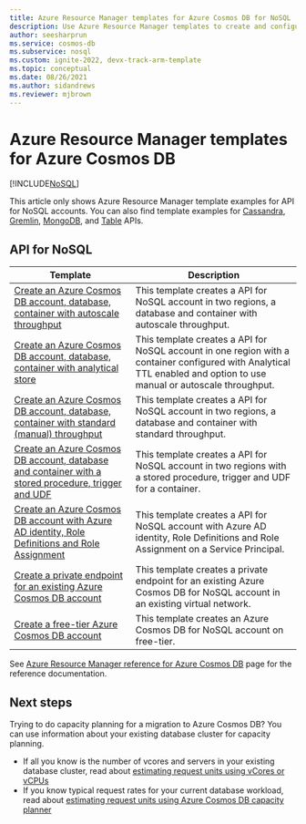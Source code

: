 ```yaml
---
title: Azure Resource Manager templates for Azure Cosmos DB for NoSQL
description: Use Azure Resource Manager templates to create and configure Azure Cosmos DB. 
author: seesharprun
ms.service: cosmos-db
ms.subservice: nosql
ms.custom: ignite-2022, devx-track-arm-template
ms.topic: conceptual
ms.date: 08/26/2021
ms.author: sidandrews
ms.reviewer: mjbrown
---
```


# Azure Resource Manager templates for Azure Cosmos DB
[!INCLUDE[NoSQL](../includes/appliesto-nosql.md)]

This article only shows Azure Resource Manager template examples for API for NoSQL accounts. You can also find template examples for [Cassandra](../cassandra/templates-samples.md), [Gremlin](../graph/resource-manager-template-samples.md), [MongoDB](../mongodb/resource-manager-template-samples.md), and [Table](../table/resource-manager-templates.md) APIs.

## API for NoSQL

|**Template**|**Description**|
|---|---|
|[Create an Azure Cosmos DB account, database, container with autoscale throughput](manage-with-templates.md#create-autoscale) | This template creates a API for NoSQL account in two regions, a database and container with autoscale throughput. |
|[Create an Azure Cosmos DB account, database, container with analytical store](manage-with-templates.md#create-analytical-store) | This template creates a API for NoSQL account in one region with a container configured with Analytical TTL enabled and option to use manual or autoscale throughput. |
|[Create an Azure Cosmos DB account, database, container with standard (manual) throughput](manage-with-templates.md#create-manual) | This template creates a API for NoSQL account in two regions, a database and container with standard throughput. |
|[Create an Azure Cosmos DB account, database and container with a stored procedure, trigger and UDF](manage-with-templates.md#create-sproc) | This template creates a API for NoSQL account in two regions with a stored procedure, trigger and UDF for a container. |
|[Create an Azure Cosmos DB account with Azure AD identity, Role Definitions and Role Assignment](manage-with-templates.md#create-rbac) | This template creates a API for NoSQL account with Azure AD identity, Role Definitions and Role Assignment on a Service Principal. |
|[Create a private endpoint for an existing Azure Cosmos DB account](../how-to-configure-private-endpoints.md#create-a-private-endpoint-by-using-a-resource-manager-template) |  This template creates a private endpoint for an existing Azure Cosmos DB for NoSQL account in an existing virtual network. |
|[Create a free-tier Azure Cosmos DB account](manage-with-templates.md#free-tier) |  This template creates an Azure Cosmos DB for NoSQL account on free-tier. |

See [Azure Resource Manager reference for Azure Cosmos DB](/azure/templates/microsoft.documentdb/allversions) page for the reference documentation.

## Next steps

Trying to do capacity planning for a migration to Azure Cosmos DB? You can use information about your existing database cluster for capacity planning.
* If all you know is the number of vcores and servers in your existing database cluster, read about [estimating request units using vCores or vCPUs](../convert-vcore-to-request-unit.md) 
* If you know typical request rates for your current database workload, read about [estimating request units using Azure Cosmos DB capacity planner](estimate-ru-with-capacity-planner.md)

